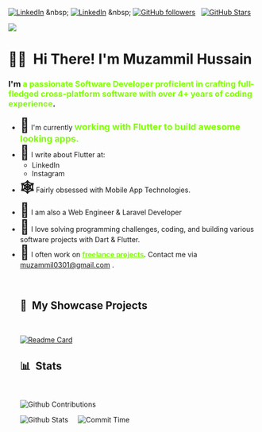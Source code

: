 [![LinkedIn](https://img.shields.io/badge/LinkedIn-Profile-informational?style=for-the-badge&logo=linkedin&logoColor=white&color=light)]([[https://www.linkedin.com/in/muzammil-developer/](https://www.linkedin.com/in/muzammil-developer/)](https://www.linkedin.com/in/muzammil-developer/)) &nbsp;
[![LinkedIn](https://img.shields.io/badge/Instagram-Account-informational?style=for-the-badge&logo=instagram&logoColor=white&color=light)]([[https://www.instagram.com/mr.muzammil_h/](https://www.instagram.com/mr.muzammil_h/)](https://www.instagram.com/mr.muzammil_h/)) &nbsp;
[![GitHub followers](https://img.shields.io/github/followers/Muzammil-Bit?logo=GitHub&style=for-the-badge&color=7fff00)](https://github.com/Muzammil-bit) &nbsp;
[![GitHub Stars](https://img.shields.io/github/stars/Muzammil-bit?logo=github&style=for-the-badge&color=7fff00)](https://github.com/Muzammil-bit) &nbsp;<br>

![](https://komarev.com/ghpvc/?username=Muzammil-Bit&color=7fff00)

# 👋🏻 &nbsp;<b>Hi There! I'm Muzammil Hussain</b>

<h3>I'm <b style="color: #7fff00">a passionate Software Developer proficient in crafting full-fledged cross-platform software with over 4+ years of coding experience</b>.</h3> 
<ul>
<li> <b style="font-size: 28px">🔭</b>  I'm currently <b style="font-size: 18px;color: #7fff00;">working with Flutter to build awesome looking apps.</b></li>
<li> <b style="font-size: 28px">📢</b>  I write about Flutter at:<br>
  <ul>
  <li>LinkedIn</li>
  <li>Instagram</li>
  </ul>
</li>
<li> <b style="font-size: 28px">🕸</b>  Fairly obsessed with Mobile App Technologies.</li> 
<li> <b style="font-size: 28px">📖</b>  I am also a Web Engineer & Laravel Developer </li>
<li> <b style="font-size: 28px">💭</b>  I love solving programming challenges, coding, and building various software projects with Dart & Flutter. </li>
<li> <b style="font-size: 28px">📮</b>  I often work on <b style="text-decoration: underline;color: #7fff00">freelance projects</b>. Contact me via <a href="mailto: muzammil0301@gmail.com">muzammil0301@gmail.com</a> .</li>

&nbsp;

## 📃 &nbsp;My Showcase Projects

<br>

[![Readme Card](https://github-readme-stats.vercel.app/api/pin/?username=Muzammil-Bit&repo=dot_curved_bottom_nav&bg_color=3F3F3F&title_color=F1DFB0&text_color=DCDCCD)](https://github.com/Muzammil-bit/dot_curved_bottom_nav)&nbsp;



## 📊 &nbsp;Stats

<br>

![Github Contributions](http://github-profile-summary-cards.vercel.app/api/cards/profile-details?username=Muzammil-Bit&theme=zenburn)

![Github Stats](http://github-profile-summary-cards.vercel.app/api/cards/stats?username=Muzammil-Bit&theme=zenburn)&nbsp;&nbsp;
&nbsp;
![Commit Time](http://github-profile-summary-cards.vercel.app/api/cards/productive-time?username=Muzammil-Bit&theme=zenburn&utcOffset=8)
